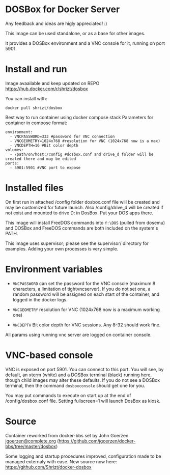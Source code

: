 # DOSBox for Docker Server

Any feedback and ideas are higly appreciated! :)

This image can be used standalone, or as a base for other images.

It provides a DOSBox environment and a VNC console for it, running on
port 5901.

# Install and run

Image avaailable and keep updated on REPO https://hub.docker.com/r/shrizt/dosbox

You can install with:

    docker pull shrizt/dosbox

Best way to run container using docker compose stack
 Parameters for container in compose format:    
    
    environment:
      - VNCPASSWORD=333 #password for VNC connection
      - VNCGEOMETRY=1024x768 #resolution for VNC (1024x768 now is a max)
      - VNCDEPTH=16 #Bit color depth
    volumes:
      - /path/on/host:/config #dosbox.conf and drive_d folder will be created there and may be edited
    ports:
      - 5901:5901 #VNC port to expose


# Installed files

On first run in attached /config folder dosbox.conf file will be created and may be customized for future launch.
Also /config/drive_d will be created if not exist and mounted to drive D: in DosBox.
Put your DOS apps there.

This image will install FreeDOS commands into `Y:\DOS` (pulled from dosemu) and DOSBox
and FreeDOS commands are both included on the system's PATH.

This image uses supervisor; please see the supervisor/ directory for
examples.  Adding your own processes is very simple.

# Environment variables

 - `VNCPASSWORD` can set the password for the VNC console
   (maximum 8 characters, a limitation of tightvncserver).  If you do not set
   one, a random password will be assigned on each start of the container, and
   logged in the docker logs.

 - `VNCGEOMETRY` resolution for VNC (1024x768 now is a maximum working one)

 - `VNCDEPTH` Bit color depth for VNC sessions. Any 8-32 should work fine.

 All params using running vnc server are logged on container console.
 
# VNC-based console

VNC is exposed on port 5901.  You can connect to this port.  You will see, by default,
an xterm (white) and a DOSBox terminal (black) running here, though
child images may alter these defaults.  If you do not see a DOSBox terminal,
then the command `dosboxconsole` should get one for you.

You may put commands to execute on start up at the end of /config/dosbox.conf file.
Setting fullscreen=1 will launch DosBox as kiosk.

# Source

Container reworked from docker-bbs set by John Goerzen <jgoerzen@complete.org> 
(https://github.com/jgoerzen/docker-bbs/tree/master/dosbox)

Some logging and startup procedures improved, configuration made to be managed externaly with ease.
New source now here: https://github.com/Shrizt/docker-dosbox


